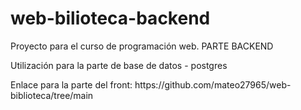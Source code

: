 # web-bilioteca-backend
<p>Proyecto para el curso de programación web. PARTE BACKEND</p>
<p>Utilización para la parte de base de datos - postgres</p>
<p>Enlace para la parte del front: https://github.com/mateo27965/web-biblioteca/tree/main</p>
